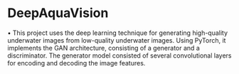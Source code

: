 # DeepAquaVision
• This project uses the deep learning technique for generating high-quality
underwater images from low-quality underwater images.
Using PyTorch, it implements the GAN architecture, consisting of a generator and a
discriminator. The generator model consisted of several
convolutional layers for encoding and decoding the image features.
